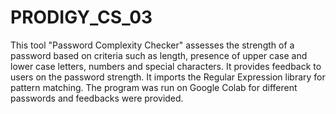 # PRODIGY_CS_03
This tool "Password Complexity Checker" assesses the strength of a password based on criteria such as length, presence of upper case and lower case letters, numbers and special characters. It provides feedback to users on the password strength.
It imports the Regular Expression library for pattern matching.
The program was run on Google Colab for different passwords and feedbacks were provided.
